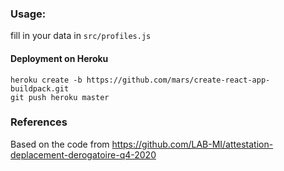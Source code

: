 ### Usage:

fill in your data in `src/profiles.js`

#### Deployment on Heroku

```
heroku create -b https://github.com/mars/create-react-app-buildpack.git
git push heroku master
```

### References

Based on the code from https://github.com/LAB-MI/attestation-deplacement-derogatoire-q4-2020
